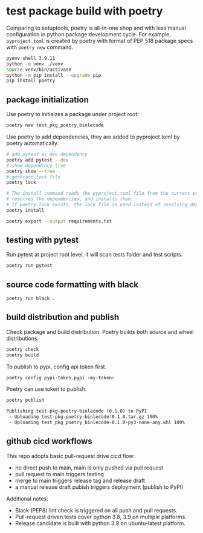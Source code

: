 # test package build with poetry

Comparing to setuptools, poetry is all-in-one shop and with less manual
configuration in python package development cycle.
For example, `pyproject.toml` is created by poetry with format of PEP 518
package specs with `poetry new` command.

```sh
pyenv shell 3.9.11
python -m venv ./venv
source venv/bin/activate
python -m pip install --upgrade pip
pip install poetry
```

## package initialization

Use poetry to initialzes a package under project root:

```sh
poetry new test_pkg_poetry_binlecode
```

Use poetry to add dependencies, they are added to pyproject.toml by poetry
automatically.

```sh
# add pytest as dev dependency
poetry add pytest --dev
# show dependency tree
poetry show --tree
# generate lock file
poetry lock

# The install command reads the pyproject.toml file from the current project,
# resolves the dependencies, and installs them.
# If poetry.lock exists, the lock file is used instead of resolving dependencies.
poetry install

poetry export --output requirements.txt
```

## testing with pytest

Run pytest at project root level, it will scan tests folder and test scripts.

```sh
poetry run pytest
```

## source code formatting with black

```sh
poetry run black .
```

## build distribution and publish

Check package and build distribution. Poetry builds both source and wheel
distributions.

```sh
poetry check
poetry build
```

To publish to pypi, config api token first.

```sh
poetry config pypi-token.pypi <my-token>
```

Poetry can use token to publish:

```sh
poetry publish

Publishing test-pkg-poetry-binlecode (0.1.0) to PyPI
 - Uploading test-pkg-poetry-binlecode-0.1.0.tar.gz 100%
 - Uploading test_pkg_poetry_binlecode-0.1.0-py3-none-any.whl 100%
```

## github cicd workflows

This repo adopts basic pull-request drive cicd flow:

- no direct push to main, main is only pushed via pull request
- pull request to main triggers testing
- merge to main triggers release tag and release draft
- a manual release draft pubish triggers deployment (publish to PyPI)

Additional notes:

- Black (PEP8) lint check is triggered on all push and pull requests.
- Pull-request driven tests cover python 3.8, 3.9 on multiple platforms.
- Release candidate is built with python 3.9 on ubuntu-latest platform.
